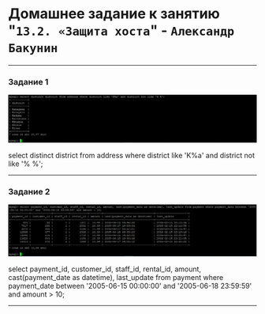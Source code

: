 # Домашнее задание к занятию "`13.2. «Защита хоста`" - `Александр Бакунин`

---

### Задание 1


![alt text](https://github.com/AleksandrBakunin/SQL.-1/blob/main/img/SQL1%20-%201.JPG)

select distinct district from address where district like 'K%a' and district not like '% %';

---

### Задание 2


![alt text](https://github.com/AleksandrBakunin/SQL.-1/blob/main/img/SQL1%20-%202.JPG)

select payment_id, customer_id, staff_id, rental_id, amount, cast(payment_date as datetime), last_update from payment where payment_date between '2005-06-15 00:00:00' and '2005-06-18 23:59:59' and amount > 10;

---
